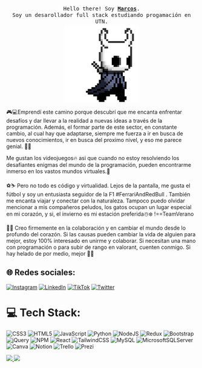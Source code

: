 <p align="center">
  <br>
  <samp>
    Hello there! Soy <b><a rel="nofollow noopener noreferrer" target="_blank" href="https://www.linkedin.com/in/marcossenn/">Marcos</a></b>.
    <br>Soy un desarollador full stack estudiando progamación en UTN.<br>

</samp>

  <img src="https://raw.githubusercontent.com/TanZng/TanZng/master/assets/hollor_knight3.gif" width="200"/>

</p>

🎮💻Emprendí este camino porque descubrí que me encanta enfrentar desafíos y dar llevar a la realidad a nuevas ideas a través de la programación. Además, el formar parte de este sector, en constante cambio, al cual hay que adaptarse, siempre me fuerza a ir en busca de nuevos conocimientos, ir en busca del proximo nivel, y eso me parece genial. 🌱🚀

Me gustan los videojuegos🔥 asi que cuando no estoy resolviendo los desafiantes enigmas del mundo de la programación, pueden encontrarme inmerso en los vastos mundos virtuales.👾

⚽️⛷️ Pero no todo es código y virtualidad. Lejos de la pantalla, me gusta el fútbol y soy un entusiasta seguidor de la F1 #FerrariAndRedBull . También me encanta viajar y conectar con la naturaleza. Tampoco puedo olvidar mencionar a mis compañeros peludos, los gatos ocupan un lugar especial en mi corazón, y si, el invierno es mi estación preferida☃️❄️ !==TeamVerano

🤝🌟 Creo firmemente en la colaboración y en cambiar el mundo desde lo profundo del corazón. Si las causas pueden cambiar la vida de alguien para mejor, estoy 100% interesado en unirme y colaborar. Si necesitan una mano con programación o para subir de rango en valorant, cuenten conmigo. Si hay helado de por medio, mejor 🍦✨


## 🌐 Redes sociales:
[![Instagram](https://img.shields.io/badge/Instagram-%23E4405F.svg?logo=Instagram&logoColor=white)](https://instagram.com/_marcossenn/?hl=es-la) [![LinkedIn](https://img.shields.io/badge/LinkedIn-%230077B5.svg?logo=linkedin&logoColor=white)](https://linkedin.com/in/marcossenn/) [![TikTok](https://img.shields.io/badge/TikTok-%23000000.svg?logo=TikTok&logoColor=white)](https://tiktok.com/@codigoymate) [![Twitter](https://img.shields.io/badge/Twitter-%231DA1F2.svg?logo=Twitter&logoColor=white)](https://twitter.com/_codigoymate) 

# 💻 Tech Stack:
![CSS3](https://img.shields.io/badge/css3-%231572B6.svg?style=for-the-badge&logo=css3&logoColor=white) ![HTML5](https://img.shields.io/badge/html5-%23E34F26.svg?style=for-the-badge&logo=html5&logoColor=white) ![JavaScript](https://img.shields.io/badge/javascript-%23323330.svg?style=for-the-badge&logo=javascript&logoColor=%23F7DF1E) ![Python](https://img.shields.io/badge/python-3670A0?style=for-the-badge&logo=python&logoColor=ffdd54) ![NodeJS](https://img.shields.io/badge/node.js-6DA55F?style=for-the-badge&logo=node.js&logoColor=white) ![Redux](https://img.shields.io/badge/redux-%23593d88.svg?style=for-the-badge&logo=redux&logoColor=white) ![Bootstrap](https://img.shields.io/badge/bootstrap-%23563D7C.svg?style=for-the-badge&logo=bootstrap&logoColor=white) ![jQuery](https://img.shields.io/badge/jquery-%230769AD.svg?style=for-the-badge&logo=jquery&logoColor=white) ![NPM](https://img.shields.io/badge/NPM-%23000000.svg?style=for-the-badge&logo=npm&logoColor=white) ![React](https://img.shields.io/badge/react-%2320232a.svg?style=for-the-badge&logo=react&logoColor=%2361DAFB) ![TailwindCSS](https://img.shields.io/badge/tailwindcss-%2338B2AC.svg?style=for-the-badge&logo=tailwind-css&logoColor=white) ![MySQL](https://img.shields.io/badge/mysql-%2300f.svg?style=for-the-badge&logo=mysql&logoColor=white) ![MicrosoftSQLServer](https://img.shields.io/badge/Microsoft%20SQL%20Sever-CC2927?style=for-the-badge&logo=microsoft%20sql%20server&logoColor=white) ![Canva](https://img.shields.io/badge/Canva-%2300C4CC.svg?style=for-the-badge&logo=Canva&logoColor=white) ![Notion](https://img.shields.io/badge/Notion-%23000000.svg?style=for-the-badge&logo=notion&logoColor=white) ![Trello](https://img.shields.io/badge/Trello-%23026AA7.svg?style=for-the-badge&logo=Trello&logoColor=white) ![Prezi](https://img.shields.io/badge/Prezi-%23000000.svg?style=for-the-badge&logo=Prezi&logoColor=white)


<a href="https://github.com/AVS1508">
  <img height="180em" src="https://github-readme-stats.vercel.app/api?username=marcos-senn&theme=buefy&show_icons=true" />
  <img height="180em" src="https://github-readme-stats.vercel.app/api/top-langs/?username=marcos-senn&theme=buefy&layout=compact" />
</a>
